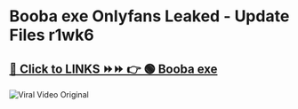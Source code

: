
 # Booba exe Onlyfans Leaked - Update Files r1wk6

## <h2><a href="https://clipsfans.com/Booba_exe&ref=git">🔗 Click to LINKS ⏩⏩ 👉 🟢 Booba exe </a></h2>

<a href="https://clipsfans.com/Booba_exe&ref=git" rel="nofollow" data-target="animated-image.originalLink"><img src="https://i.ibb.co.com/xMMVF88/686577567.gif" alt="Viral Video Original" style="max-width: 100%; display: inline-block;" data-target="animated-image.originalImage"></a>

